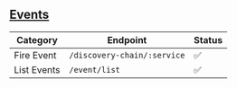 ## [Events](https://developer.hashicorp.com/consul/api-docs/event)

| Category    | Endpoint                    | Status 
| ----------- | --------------------------- | ------ 
| Fire Event  | `/discovery-chain/:service` | ✅ 
| List Events | `/event/list`               | ✅ 
